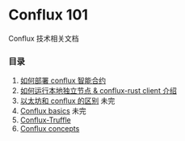 Conflux 101
===

Conflux 技术相关文档

### 目录

1. [如何部署 conflux 智能合约](./docs/how-to-deploy-contract-to-conflux.md)
2. [如何运行本地独立节点 & conflux-rust client 介绍](./docs/how-to-run-a-local-independent-node.md)
3. [以太坊和 conflux 的区别](./docs/ethereum-conflux-difference.md) 未完
4. [Conflux basics](./docs/conflux-basics.md) 未完
5. [Conflux-Truffle](./docs/conflux-truffle.md)
6. [Conflux concepts](./docs/conflux-concepts.md)